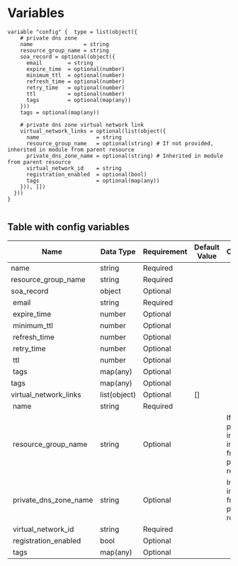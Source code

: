 # Variables

```
variable "config" {  type = list(object({
    # private dns zone
    name                = string
    resource_group_name = string
    soa_record = optional(object({
      email        = string
      expire_time  = optional(number)
      minimum_ttl  = optional(number)
      refresh_time = optional(number)
      retry_time   = optional(number)
      ttl          = optional(number)
      tags         = optional(map(any))
    }))
    tags = optional(map(any))

    # private dns zone virtual network link
    virtual_network_links = optional(list(object({
      name                  = string
      resource_group_name   = optional(string) # If not provided, inherited in module from parent resource
      private_dns_zone_name = optional(string) # Inherited in module from parent resource
      virtual_network_id    = string
      registration_enabled  = optional(bool)
      tags                  = optional(map(any))
    })), [])
  }))
}


```


## Table with config variables

| Name | Data Type | Requirement | Default Value | Comment |
| ------- | --------- | ----------- | ------------- | ------- |
|name | string | Required |  |  |
|resource_group_name | string | Required |  |  |
|soa_record | object | Optional |  |  |
|&nbsp;email | string | Required |  |  |
|&nbsp;expire_time | number | Optional |  |  |
|&nbsp;minimum_ttl | number | Optional |  |  |
|&nbsp;refresh_time | number | Optional |  |  |
|&nbsp;retry_time | number | Optional |  |  |
|&nbsp;ttl | number | Optional |  |  |
|&nbsp;tags | map(any) | Optional |  |  |
|tags | map(any) | Optional |  |  |
|virtual_network_links | list(object) | Optional | [] |  |
|&nbsp;name | string | Required |  |  |
|&nbsp;resource_group_name | string | Optional |  |  If not provided, inherited in module from parent resource |
|&nbsp;private_dns_zone_name | string | Optional |  |  Inherited in module from parent resource |
|&nbsp;virtual_network_id | string | Required |  |  |
|&nbsp;registration_enabled | bool | Optional |  |  |
|&nbsp;tags | map(any) | Optional |  |  |


